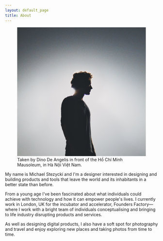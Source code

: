 ```yaml
---
layout: default_page
title: About
---
```

<div class="text-col">
  <figure>
    <img src="/assets/img/content/IMG_4500.jpg" alt="Taken in Vietnam" alt="Looking onwards, standing in front of the Hồ Chí Minh Mausoleum, in Hà Nội Việt Nam">
    <figcaption>Taken by Dino De Angelis in front of the Hồ Chí Minh Mausoleum, in Hà Nội Việt Nam.</figcaption>
  </figure>
  <p>My name is Michael Stezycki and I'm a designer interested in designing and building products and tools that leave the world and its inhabitants in a better state than before.</p>
  <p>From a young age I've been fascinated about what individuals could achieve with technology and how it can empower people's lives. I currently work in London, UK for the incubator and accelerator, Founders Factory&mdash;where I work with a bright team of individuals conceptualising and bringing to life industry disrupting products and services.</p>
  <p>As well as designing digital products, I also have a soft spot for photography and travel and enjoy exploring new places and taking photos from time to time.</p>
</div>
